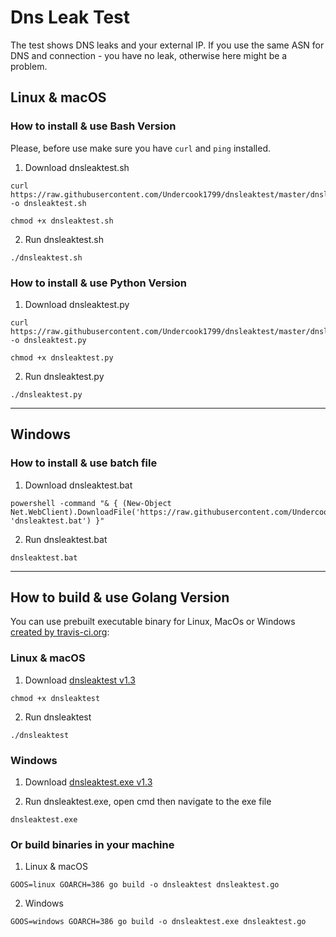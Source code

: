 # Dns Leak Test

The test shows DNS leaks and your external IP. If you use the same ASN for DNS and connection - you have no leak, otherwise here might be a problem.

## Linux & macOS

### How to install & use Bash Version

Please, before use make sure you have `curl` and `ping` installed.

1. Download dnsleaktest.sh

```
curl https://raw.githubusercontent.com/Undercook1799/dnsleaktest/master/dnsleaktest.sh -o dnsleaktest.sh
```

```
chmod +x dnsleaktest.sh
```

2. Run dnsleaktest.sh

```
./dnsleaktest.sh
```

### How to install & use Python Version

1. Download dnsleaktest.py

```
curl https://raw.githubusercontent.com/Undercook1799/dnsleaktest/master/dnsleaktest.py -o dnsleaktest.py
```

```
chmod +x dnsleaktest.py
```

2. Run dnsleaktest.py

```
./dnsleaktest.py
```

---

## Windows

### How to install & use batch file

1. Download dnsleaktest.bat

```
powershell -command "& { (New-Object Net.WebClient).DownloadFile('https://raw.githubusercontent.com/Undercook1799/dnsleaktest/master/dnsleaktest.bat', 'dnsleaktest.bat') }"
```

2. Run dnsleaktest.bat

```
dnsleaktest.bat
```

---

## How to build & use Golang Version

You can use prebuilt executable binary for Linux, MacOs or Windows [created by travis-ci.org](https://github.com/Undercook1799/dnsleaktest/releases/):

### Linux & macOS

1. Download [dnsleaktest v1.3](https://github.com/Undercook1799/dnsleaktest/releases/download/v1.3/dnsleaktest)

```
chmod +x dnsleaktest
```

2. Run dnsleaktest

```
./dnsleaktest
```

### Windows

1. Download [dnsleaktest.exe v1.3](https://github.com/Undercook1799/dnsleaktest/releases/download/v1.3/dnsleaktest.exe)

2. Run dnsleaktest.exe,
   open cmd then navigate to the exe file

```
dnsleaktest.exe
```

### Or build binaries in your machine

1. Linux & macOS

```
GOOS=linux GOARCH=386 go build -o dnsleaktest dnsleaktest.go

```

2. Windows

```
GOOS=windows GOARCH=386 go build -o dnsleaktest.exe dnsleaktest.go

```

